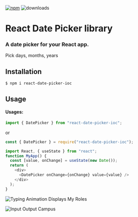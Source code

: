 [![npm](https://img.shields.io/npm/v/react-date-picker-ioc.svg)](https://www.npmjs.com/package/react-date-picker-ioc) ![downloads](https://img.shields.io/npm/dt/react-date-picker-ioc.svg)

# React Date Picker library

### A date picker for your React app.

Pick days, months, years

## Installation

```
$ npm i react-date-picker-ioc
```

## Usage

#### Usages:

```js
import { DatePicker } from "react-date-picker-ioc";
```

or

```js
const { DatePicker } = require("react-date-picker-ioc");
```

```js
import React, { useState } from "react";
function MyApp() {
  const [value, onChange] = useState(new Date());
  return (
    <div>
      <DatePicker onChange={onChange} value={value} />
    </div>
  );
}
```

![Typing Animation Displays My Roles](https://readme-typing-svg.herokuapp.com?color=%2336BCF7&lines=✅+Install+Rangoli+Color+✅;💝+Follow+Us+On+YouTube+💝;😍+Thank+You+😍)

<img alt="Input Output Campus" src="https://img.shields.io/youtube/channel/views/UCPCq9PebkjUVKSoqXUu4XDQ?label=Input%20Output%20Campus&style=social">
